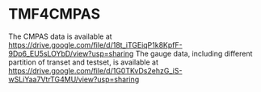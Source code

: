 # TMF4CMPAS
The CMPAS data is available at https://drive.google.com/file/d/18t_iTGEiqP1k8KpfF-9Dp6_EU5sLOYbD/view?usp=sharing
The gauge data, including different partition of transet and testset, is available at https://drive.google.com/file/d/1G0TKvDs2ehzG_iS-wSLiYaa7VtrTG4MU/view?usp=sharing
